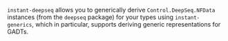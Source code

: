 `instant-deepseq` allows you to generically derive `Control.DeepSeq.NFData` instances
(from the `deepseq` package) for your types using `instant-generics`,
which in particular, supports deriving generic representations for GADTs.
